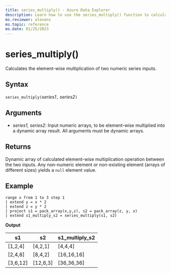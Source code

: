 ```yaml
---
title: series_multiply() - Azure Data Explorer
description: Learn how to use the series_multiply() function to calculate the element-wise multiplication of two numeric series inputs.
ms.reviewer: alexans
ms.topic: reference
ms.date: 01/25/2023
---
```

# series_multiply()

Calculates the element-wise multiplication of two numeric series inputs.

## Syntax

`series_multiply(`*series1*`,` *series2*`)`

## Arguments

* *series1, series2*: Input numeric arrays, to be element-wise multiplied into a dynamic array result. All arguments must be dynamic arrays.

## Returns

Dynamic array of calculated element-wise multiplication operation between the two inputs. Any non-numeric element or non-existing element (arrays of different sizes) yields a `null` element value.

## Example

<!-- csl: https://help.kusto.windows.net/Samples -->
```kusto
range x from 1 to 3 step 1
| extend y = x * 2
| extend z = y * 2
| project s1 = pack_array(x,y,z), s2 = pack_array(z, y, x)
| extend s1_multiply_s2 = series_multiply(s1, s2)
```

**Output**

|s1	        |s2|	    s1_multiply_s2|
|---|---|---|
|[1,2,4]	|[4,2,1]|	[4,4,4]|
|[2,4,8]	|[8,4,2]|	[16,16,16]|
|[3,6,12]	|[12,6,3]|	[36,36,36]|

